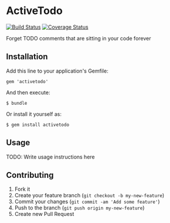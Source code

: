 # ActiveTodo

[![Build Status](https://travis-ci.org/spajus/activetodo.png?branch=master)](https://travis-ci.org/spajus/activetodo)
[![Coverage Status](https://coveralls.io/repos/spajus/activetodo/badge.png?branch=master)](https://coveralls.io/r/spajus/activetodo)

Forget TODO comments that are sitting in your code forever

## Installation

Add this line to your application's Gemfile:

    gem 'activetodo'

And then execute:

    $ bundle

Or install it yourself as:

    $ gem install activetodo

## Usage

TODO: Write usage instructions here

## Contributing

1. Fork it
2. Create your feature branch (`git checkout -b my-new-feature`)
3. Commit your changes (`git commit -am 'Add some feature'`)
4. Push to the branch (`git push origin my-new-feature`)
5. Create new Pull Request
